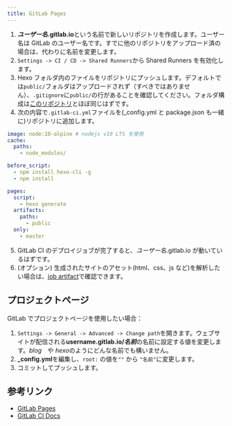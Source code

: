 ```yaml
---
title: GitLab Pages
---
```


1. <b>_ユーザー名_.gitlab.io</b>という名前で新しいリポジトリを作成します。ユーザー名は GitLab のユーザー名です。すでに他のリポジトリをアップロード済の場合は、代わりに名前を変更します。
2. `Settings -> CI / CD -> Shared Runners`から Shared Runners を有効化します。
3. Hexo フォルダ内のファイルをリポジトリにプッシュします。デフォルトでは`public/`フォルダはアップロードされず（すべきではありません）、`.gitignore`に`public/`の行があることを確認してください。フォルダ構成は[このリポジトリ](https://gitlab.com/pages/hexo)とほぼ同じはずです。
4. 次の内容で`.gitlab-ci.yml`ファイルを(\_config.yml と package.json も一緒に)リポジトリに追加します。

```yml
image: node:10-alpine # nodejs v10 LTS を使用
cache:
  paths:
    - node_modules/

before_script:
  - npm install hexo-cli -g
  - npm install

pages:
  script:
    - hexo generate
  artifacts:
    paths:
      - public
  only:
    - master
```

5. GitLab CI のデプロイジョブが完了すると、_ユーザー名_.gitlab.io が動いているはずです。
6. (オプション) 生成されたサイトのアセット(html、css、js など)を解析したい場合は、[job artifact](https://docs.gitlab.com/ee/user/project/pipelines/job_artifacts.html)で確認できます。

## プロジェクトページ

GitLab でプロジェクトページを使用したい場合：

1. `Settings -> General -> Advanced -> Change path`を開きます。ウェブサイトが配信される<b>username.gitlab.io/_名前_</b>の名前に設定する値を変更します。*blog*　や *hexo*のようにどんな名前でも構いません。
2. **\_config.yml**を編集し、`root:` の値を`""` から `"名前"`に変更します。
3. コミットしてプッシュします。

## 参考リンク

- [GitLab Pages](https://docs.gitlab.com/ee/user/project/pages/index.html)
- [GitLab CI Docs](https://docs.gitlab.com/ee/ci/README.html)
